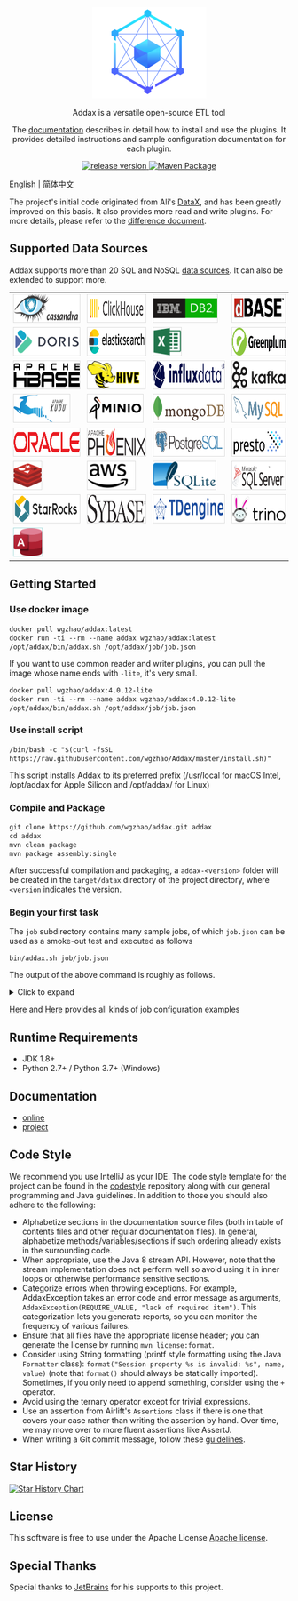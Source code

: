 <p align="center">
    <img alt="Addax Logo" src="https://github.com/wgzhao/Addax/blob/master/docs/images/logo.png?raw=true" width="205" />
</p>
<p align="center">Addax is a versatile open-source ETL tool</p>
<p align="center">The <a href="https://wgzhao.github.io/Addax">documentation</a> describes in detail how to install and use the plugins. It provides detailed instructions and sample configuration documentation for each plugin. </p>
<p align="center">
   <a href="https://github.com/wgzhao/Addax/releases">
      <img src="https://img.shields.io/github/release/wgzhao/addax.svg" alt="release version"/>
    </a>
   <a href="https://github.com/wgzhao/Addax/workflows/Maven%20Package/badge.svg">
       <img src="https://github.com/wgzhao/Addax/workflows/Maven%20Package/badge.svg" alt="Maven Package" />
   </a>
</p>

English | [简体中文](README_zh.md)

The project's initial code originated from  Ali's [DataX](https://github.com/alibaba/datax), and has been greatly improved on this basis. 
It also provides more read and write plugins. For more details, please refer to the [difference document](difference.md).

## Supported Data Sources

Addax supports more than 20 SQL and NoSQL [data sources](support_data_sources.md). It can also be extended to support more.

<table> 
<tr>
<td><img src="./docs/images/logos/cassandra.svg" height="50px" alt="Cassandra" style="border: 1px solid #ddd;"></td>
<td><img src="./docs/images/logos/clickhouse.svg" height="50px" alt="Clickhouse" style="border: 1px solid #ddd;"></td>   
<td><img src="./docs/images/logos/db2.svg" height="50px" alt="IMB DB2" style="border: 1px solid #ddd;"></td>
<td><img src="./docs/images/logos/dbase.svg" height="50px" alt="dBase" style="border: 1px solid #ddd;"></td>
</tr>
<tr>
<td><img src="./docs/images/logos/doris.svg"  height="50px" alt="Doris" style="border: 1px solid #ddd;"></td>
<td><img src="./docs/images/logos/elasticsearch.svg" height="50px" alt="Elasticsearch" style="border: 1px solid #ddd;"></td> 
<td><img src="./docs/images/logos/excel.svg" height="50px" alt="Excel" style="border: 1px solid #ddd;"></td> 
<td><img src="./docs/images/logos/greenplum.jpeg" height="50px" alt="Greenplum" style="border: 1px solid #ddd;"></td>
</tr>
<tr>
<td><img src="./docs/images/logos/hbase.svg" height="50px" alt="Apache HBase" style="border: 1px solid #ddd;"></td> 
<td><img src="./docs/images/logos/hive.svg" height="50px" alt="Hive" style="border: 1px solid #ddd;"></td>
<td><img src="./docs/images/logos/influxdata.svg" height="50px" alt="InfluxDB" style="border: 1px solid #ddd;"></td>
<td><img src="./docs/images/logos/kafka.svg" height="50px" alt="Kafka" style="border: 1px solid #ddd;"></td>  
</tr>
<tr> 
<td><img src="./docs/images/logos/kudu.svg" height="50px" alt="Kudu" style="border: 1px solid #ddd;"></td>
<td><img src="./docs/images/logos/minio.svg" height="50px" alt="MinIO" style="border: 1px solid #ddd;"></td>    
<td><img src="./docs/images/logos/mongodb.svg" height="50px" alt="MongoDB" style="border: 1px solid #ddd;"></td>
<td><img src="./docs/images/logos/mysql.svg" height="50px" alt="MySQL" style="border: 1px solid #ddd;"></td>
</tr>
<tr>
<td><img src="./docs/images/logos/oracle.svg" height="50px" alt="Oracle" style="border: 1px solid #ddd;"></td>
<td><img src="./docs/images/logos/phoenix.svg" height="50px" alt="Phoenix" style="border: 1px solid #ddd;"></td>
<td><img src="./docs/images/logos/postgresql.svg" height="50px" alt="PostgreSQL" style="border: 1px solid #ddd;"></td>
<td><img src="./docs/images/logos/presto.svg" height="50px" alt="Presto" style="border: 1px solid #ddd;"></td> 
</tr>
<tr>  
<td><img src="./docs/images/logos/redis.svg" height="50px" alt="Redis" style="border: 1px solid #ddd;"></td>
<td><img src="./docs/images/logos/s3.svg" height="50px" alt="Amazon S3" style="border: 1px solid #ddd;"></td> 
<td><img src="./docs/images/logos/sqlite.svg" height="50px" alt="SQLite" style="border: 1px solid #ddd;"></td>   
<td><img src="./docs/images/logos/sqlserver.svg" height="50px" alt="SQLServer" style="border: 1px solid #ddd;"></td> 
</tr>
<tr>
<td><img src="./docs/images/logos/starrocks.png" height="50px" alt="Starrocks" style="border: 1px solid #ddd;"></td>   
<td><img src="./docs/images/logos/sybase.svg" height="50px" alt="Sybase" style="border: 1px solid #ddd;"></td>  
<td><img src="./docs/images/logos/tdengine.svg" height="50px" alt="TDengine"  style="border: 1px solid #ddd;"></td>   
<td><img src="./docs/images/logos/trino.svg" height="50px" alt="Trino" style="border: 1px solid #ddd;"></td>  
</tr>
<tr>
<td><img src="./docs/images/logos/access.svg" height="50px" alt="Access" style="border: 1px solid #add;"></td>
</tr>
</table>

## Getting Started

### Use docker image

```shell
docker pull wgzhao/addax:latest
docker run -ti --rm --name addax wgzhao/addax:latest /opt/addax/bin/addax.sh /opt/addax/job/job.json
```
If you want to use common reader and writer plugins, you can pull the image whose name ends with `-lite`, it's very small.

```shell
docker pull wgzhao/addax:4.0.12-lite
docker run -ti --rm --name addax wgzhao/addax:4.0.12-lite /opt/addax/bin/addax.sh /opt/addax/job/job.json
```

### Use install script

```shell
/bin/bash -c "$(curl -fsSL https://raw.githubusercontent.com/wgzhao/Addax/master/install.sh)"
```

This script installs Addax to its preferred prefix (/usr/local for macOS Intel, /opt/addax for Apple Silicon and /opt/addax/ for Linux)

### Compile and Package

```shell
git clone https://github.com/wgzhao/addax.git addax
cd addax
mvn clean package
mvn package assembly:single
```

After successful compilation and packaging, a `addax-<version>` folder will be created in the `target/datax` directory of the project directory, where `<version` indicates the version.

### Begin your first task

The `job` subdirectory contains many sample jobs, of which `job.json` can be used as a smoke-out test and executed as follows

```shell
bin/addax.sh job/job.json
```

The output of the above command is roughly as follows.

<details>
<summary>Click to expand</summary>

```shell
$ bin/addax.sh job/job.json
  ___      _     _
 / _ \    | |   | |
/ /_\ \ __| | __| | __ ___  __
|  _  |/ _` |/ _` |/ _` \ \/ /
| | | | (_| | (_| | (_| |>  <
\_| |_/\__,_|\__,_|\__,_/_/\_\

:: Addax version ::    (v4.0.13-SNAPSHOT)

2023-05-14 11:43:38.040 [        main] INFO  VMInfo               - VMInfo# operatingSystem class => sun.management.OperatingSystemImpl
2023-05-14 11:43:38.062 [        main] INFO  Engine               -
{
	"setting":{
		"speed":{
			"byte":-1,
			"channel":1,
			"record":-1
		}
	},
	"content":{
		"reader":{
			"name":"streamreader",
			"parameter":{
				"sliceRecordCount":10,
				"column":[
					{
						"value":"addax",
						"type":"string"
					},
					{
						"value":19890604,
						"type":"long"
					},
					{
						"value":"1989-06-04 11:22:33 123456",
						"type":"date",
						"dateFormat":"yyyy-MM-dd HH:mm:ss SSSSSS"
					},
					{
						"value":true,
						"type":"bool"
					},
					{
						"value":"test",
						"type":"bytes"
					}
				]
			}
		},
		"writer":{
			"name":"streamwriter",
			"parameter":{
				"print":true,
				"encoding":"UTF-8"
			}
		}
	}
}

2023-05-14 11:43:38.092 [        main] INFO  JobContainer         - The jobContainer begins to process the job.
2023-05-14 11:43:38.107 [       job-0] INFO  JobContainer         - The Reader.Job [streamreader] perform prepare work .
2023-05-14 11:43:38.107 [       job-0] INFO  JobContainer         - The Writer.Job [streamwriter] perform prepare work .
2023-05-14 11:43:38.108 [       job-0] INFO  JobContainer         - Job set Channel-Number to 1 channel(s).
2023-05-14 11:43:38.108 [       job-0] INFO  JobContainer         - The Reader.Job [streamreader] is divided into [1] task(s).
2023-05-14 11:43:38.108 [       job-0] INFO  JobContainer         - The Writer.Job [streamwriter] is divided into [1] task(s).
2023-05-14 11:43:38.130 [       job-0] INFO  JobContainer         - The Scheduler launches [1] taskGroup(s).
2023-05-14 11:43:38.138 [ taskGroup-0] INFO  TaskGroupContainer   - The taskGroupId=[0] started [1] channels for [1] tasks.
2023-05-14 11:43:38.141 [ taskGroup-0] INFO  Channel              - The Channel set byte_speed_limit to -1, No bps activated.
2023-05-14 11:43:38.141 [ taskGroup-0] INFO  Channel              - The Channel set record_speed_limit to -1, No tps activated.
addax  19890604	1989-06-04 11:24:36	true	test
addax  19890604	1989-06-04 11:24:36	true	test
addax  19890604	1989-06-04 11:24:36	true	test
addax  19890604	1989-06-04 11:24:36	true	test
addax  19890604	1989-06-04 11:24:36	true	test
addax  19890604	1989-06-04 11:24:36	true	test
addax  19890604	1989-06-04 11:24:36	true	test
addax  19890604	1989-06-04 11:24:36	true	test
addax  19890604	1989-06-04 11:24:36	true	test
addax  19890604	1989-06-04 11:24:36	true	test
2023-05-14 11:43:41.157 [       job-0] INFO  AbstractScheduler    - The scheduler has completed all tasks.
2023-05-14 11:43:41.158 [       job-0] INFO  JobContainer         - The Writer.Job [streamwriter] perform post work.
2023-05-14 11:43:41.159 [       job-0] INFO  JobContainer         - The Reader.Job [streamreader] perform post work.
2023-05-14 11:43:41.162 [       job-0] INFO  StandAloneJobContainerCommunicator - Total 10 records, 260 bytes | Speed 86B/s, 3 records/s | Error 0 records, 0 bytes |  All Task WaitWriterTime 0.000s |  All Task WaitReaderTime 0.000s | Percentage 100.00%
2023-05-14 11:43:41.596 [       job-0] INFO  JobContainer         -
Job start  at             : 2023-05-14 11:43:38
Job end    at             : 2023-05-14 11:43:41
Job took secs             :                  3ss
Average   bps             :               86B/s
Average   rps             :              3rec/s
Number of rec             :                  10
Failed record             :                   0
```

</details>

[Here](core/src/main/job) and [Here](docs/assets/jobs) provides all kinds of job configuration examples

## Runtime Requirements

- JDK 1.8+
- Python 2.7+ / Python 3.7+ (Windows)

## Documentation

- [online](https://wgzhao.github.io/Addax/)
- [project](docs/index.md)

## Code Style

We recommend you use IntelliJ as your IDE. The code style template for the project can be found in the [codestyle](https://github.com/airlift/codestyle) repository along with our general programming and Java guidelines. In addition to those you should also adhere to the following:

* Alphabetize sections in the documentation source files (both in table of contents files and other regular documentation files). In general, alphabetize methods/variables/sections if such ordering already exists in the surrounding code.
* When appropriate, use the Java 8 stream API. However, note that the stream implementation does not perform well so avoid using it in inner loops or otherwise performance sensitive sections.
* Categorize errors when throwing exceptions. For example, AddaxException takes an error code and error message as arguments, `AddaxException(REQUIRE_VALUE, "lack of required item")`. This categorization lets you generate reports, so you can monitor the frequency of various failures.
* Ensure that all files have the appropriate license header; you can generate the license by running `mvn license:format`.
* Consider using String formatting (printf style formatting using the Java `Formatter` class): `format("Session property %s is invalid: %s", name, value)` (note that `format()` should always be statically imported). Sometimes, if you only need to append something, consider using the `+` operator.
* Avoid using the ternary operator except for trivial expressions.
* Use an assertion from Airlift's `Assertions` class if there is one that covers your case rather than writing the assertion by hand. Over time, we may move over to more fluent assertions like AssertJ.
* When writing a Git commit message, follow these [guidelines](https://chris.beams.io/posts/git-commit/).

## Star History

[![Star History Chart](https://api.star-history.com/svg?repos=wgzhao/Addax&type=Date)](https://star-history.com/#wgzhao/Addax&Date)

## License

This software is free to use under the Apache License [Apache license](/LICENSE).

## Special Thanks

Special thanks to [JetBrains](https://jb.gg/OpenSource) for his supports to this project.
